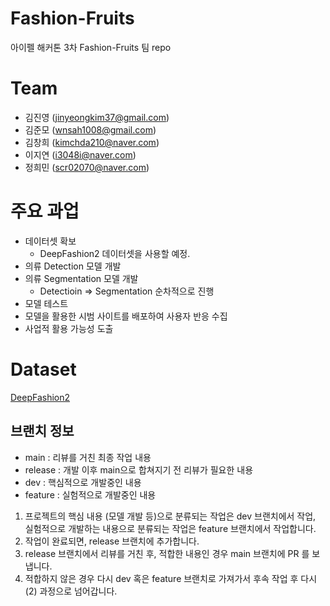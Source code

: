 # Fashion-Fruits
아이펠 해커톤 3차 Fashion-Fruits 팀 repo

# Team

- 김진영 (jinyeongkim37@gmail.com)
- 김준모 (wnsah1008@gmail.com)
- 김창희 (kimchda210@naver.com)
- 이지연 (i3048i@naver.com)
- 정희민 (scr02070@naver.com)

# 주요 과업

- 데이터셋 확보
    - DeepFashion2 데이터셋을 사용할 예정.
- 의류 Detection 모델 개발
- 의류 Segmentation 모델 개발
    - Detectioin ⇒ Segmentation 순차적으로 진행
- 모델 테스트
- 모델을 활용한 시범 사이트를 배포하여 사용자 반응 수집
- 사업적 활용 가능성 도출

# Dataset
[DeepFashion2](https://github.com/switchablenorms/DeepFashion2)

## 브랜치 정보
- main : 리뷰를 거친 최종 작업 내용
- release : 개발 이후 main으로 합쳐지기 전 리뷰가 필요한 내용
- dev : 핵심적으로 개발중인 내용
- feature : 실험적으로 개발중인 내용

1. 프로젝트의 핵심 내용 (모델 개발 등)으로 분류되는 작업은 dev 브랜치에서 작업, 실험적으로 개발하는 내용으로 분류되는 작업은 feature 브랜치에서 작업합니다.   
2. 작업이 완료되면, release 브랜치에 추가합니다.   
3. release 브랜치에서 리뷰를 거친 후, 적합한 내용인 경우 main 브랜치에 PR 를 보냅니다.
4. 적합하지 않은 경우 다시 dev 혹은 feature 브랜치로 가져가서 후속 작업 후 다시 (2) 과정으로 넘어갑니다.